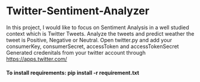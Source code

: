 # Twitter-Sentiment-Analyzer
In this project, I would like to focus on Sentiment Analysis in a well studied context which is Twitter Tweets. Analyze the tweets and predict weather the tweet is Positive, Negative or Neutral.
Open twitter.py and add your consumerKey, consumerSecret, accessToken and accessTokenSecret 
Generated credenitals from your twitter account through https://apps.twitter.com/

#### To install requirements:  pip install -r requirement.txt
